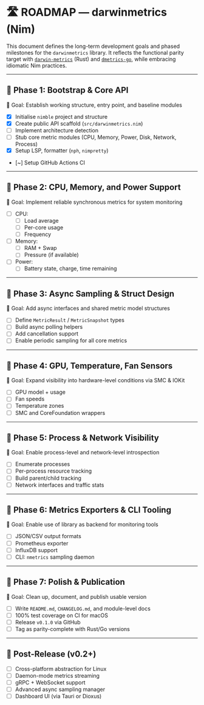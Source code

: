 # 🛣 ROADMAP — darwinmetrics (Nim)

This document defines the long-term development goals and phased milestones for the `darwinmetrics` library. It reflects the functional parity target with [`darwin-metrics`](https://github.com/sm-moshi/darwin-metrics) (Rust) and [`dmetrics-go`](https://github.com/sm-moshi/dmetrics-go), while embracing idiomatic Nim practices.

---

## 📍 Phase 1: Bootstrap & Core API

🎯 Goal: Establish working structure, entry point, and baseline modules

- [x] Initialise `nimble` project and structure
- [x] Create public API scaffold (`src/darwinmetrics.nim`)
- [ ] Implement architecture detection
- [ ] Stub core metric modules (CPU, Memory, Power, Disk, Network, Process)
- [x] Setup LSP, formatter (`nph`, `nimpretty`)
- [~] Setup GitHub Actions CI

---

## 📍 Phase 2: CPU, Memory, and Power Support

🎯 Goal: Implement reliable synchronous metrics for system monitoring

- [ ] CPU:
  - [ ] Load average
  - [ ] Per-core usage
  - [ ] Frequency
- [ ] Memory:
  - [ ] RAM + Swap
  - [ ] Pressure (if available)
- [ ] Power:
  - [ ] Battery state, charge, time remaining

---

## 📍 Phase 3: Async Sampling & Struct Design

🎯 Goal: Add async interfaces and shared metric model structures

- [ ] Define `MetricResult` / `MetricSnapshot` types
- [ ] Build async polling helpers
- [ ] Add cancellation support
- [ ] Enable periodic sampling for all core metrics

---

## 📍 Phase 4: GPU, Temperature, Fan Sensors

🎯 Goal: Expand visibility into hardware-level conditions via SMC & IOKit

- [ ] GPU model + usage
- [ ] Fan speeds
- [ ] Temperature zones
- [ ] SMC and CoreFoundation wrappers

---

## 📍 Phase 5: Process & Network Visibility

🎯 Goal: Enable process-level and network-level introspection

- [ ] Enumerate processes
- [ ] Per-process resource tracking
- [ ] Build parent/child tracking
- [ ] Network interfaces and traffic stats

---

## 📍 Phase 6: Metrics Exporters & CLI Tooling

🎯 Goal: Enable use of library as backend for monitoring tools

- [ ] JSON/CSV output formats
- [ ] Prometheus exporter
- [ ] InfluxDB support
- [ ] CLI: `nmetrics` sampling daemon

---

## 📍 Phase 7: Polish & Publication

🎯 Goal: Clean up, document, and publish usable version

- [ ] Write `README.md`, `CHANGELOG.md`, and module-level docs
- [ ] 100% test coverage on CI for macOS
- [ ] Release `v0.1.0` via GitHub
- [ ] Tag as parity-complete with Rust/Go versions

---

## 🚨 Post-Release (v0.2+)

- [ ] Cross-platform abstraction for Linux
- [ ] Daemon-mode metrics streaming
- [ ] gRPC + WebSocket support
- [ ] Advanced async sampling manager
- [ ] Dashboard UI (via Tauri or Dioxus)
